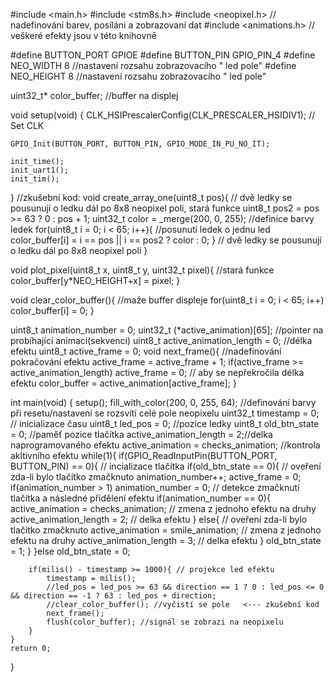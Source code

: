 #include <main.h>
#include <stm8s.h>
#include <neopixel.h>   // nadefinování barev, posíláni a zobrazovaní dat
#include <animations.h> // veškeré efekty jsou v této knihovně

#define BUTTON_PORT GPIOE
#define BUTTON_PIN GPIO_PIN_4 
#define NEO_WIDTH 8  //nastavení rozsahu zobrazovacího " led pole"
#define NEO_HEIGHT 8 //nastavení rozsahu zobrazovacího " led pole"

uint32_t* color_buffer; //buffer na displej

void setup(void)
{
    CLK_HSIPrescalerConfig(CLK_PRESCALER_HSIDIV1); // Set CLK

    GPIO_Init(BUTTON_PORT, BUTTON_PIN, GPIO_MODE_IN_PU_NO_IT);

    init_time();
    init_uart1();
    init_tim();
}
//zkušební kod: 
void create_array_one(uint8_t pos){ // dvě ledky se pousunují o ledku dál po 8x8 neopixel poli, stará funkce
    uint8_t pos2 = pos >= 63 ? 0 : pos + 1; 
    uint32_t color = _merge(200, 0, 255); //definice barvy ledek
    for(uint8_t i = 0; i < 65; i++){      //posunutí ledek o jednu led
        color_buffer[i] = i == pos || i == pos2 ? color : 0;
    }                               // dvě ledky se pousunují o ledku dál po 8x8 neopixel poli 
}

void plot_pixel(uint8_t x, uint8_t y, uint32_t pixel){ //stará funkce
    color_buffer[y*NEO_HEIGHT+x] = pixel;
}

void clear_color_buffer(){ //maže buffer displeje
    for(uint8_t i = 0; i < 65; i++) color_buffer[i] = 0;
}

uint8_t animation_number = 0;
uint32_t (*active_animation)[65]; //pointer na probíhající animaci(sekvenci)
uint8_t active_animation_length = 0; //délka efektu
uint8_t active_frame = 0;
void next_frame(){ //nadefinování pokračování efektu
    active_frame = active_frame + 1;
    if(active_frame >= active_animation_length) active_frame = 0; // aby se nepřekročila délka efektu
    color_buffer = active_animation[active_frame];
}

int main(void)
{
    setup();
    fill_with_color(200, 0, 255, 64); //definování barvy při resetu/nastavení se rozsvítí celé pole neopixelu
    uint32_t timestamp = 0; // inicializace času
    uint8_t led_pos = 0;        //pozice ledky
    uint8_t old_btn_state = 0;  //paměť pozice tlačítka
    active_animation_length = 2;//delka naprogramovaného efektu
    active_animation = checks_animation; //kontrola akltivního efektu
    while(1){
        if(GPIO_ReadInputPin(BUTTON_PORT, BUTTON_PIN) == 0){ // incializace tlačítka
            if(old_btn_state == 0){ // oveření zda-li bylo tlačítko zmačknuto
                animation_number++;
                active_frame = 0; 
                if(animation_number > 1) animation_number = 0; // detekce zmačknutí tlačítka a následné přidělení efektu
                if(animation_number == 0){
                    active_animation = checks_animation; // zmena z jednoho efektu na druhy
                    active_animation_length = 2; // delka efektu
                }
                else{   // oveření zda-li bylo tlačítko zmačknuto
                    active_animation = smile_animation; // zmena z jednoho efektu na druhy
                    active_animation_length = 3; // delka efektu
                }
                old_btn_state = 1;
            }
        }else old_btn_state = 0;
        
        if(milis() - timestamp >= 1000){ // projekce led efektu
            timestamp = milis();
            //led_pos = led_pos >= 63 && direction == 1 ? 0 : led_pos <= 0 && direction == -1 ? 63 : led_pos + direction;
            //clear_color_buffer(); //vyčistí se pole   <--- zkušební kod
            next_frame();
            flush(color_buffer); //signál se zobrazi na neopixelu
        }
    }
    return 0;
}
